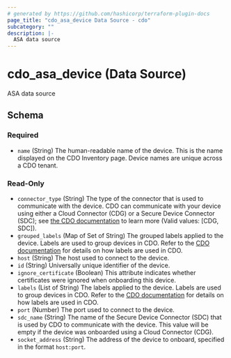 ```yaml
---
# generated by https://github.com/hashicorp/terraform-plugin-docs
page_title: "cdo_asa_device Data Source - cdo"
subcategory: ""
description: |-
  ASA data source
---
```


# cdo_asa_device (Data Source)

ASA data source



<!-- schema generated by tfplugindocs -->
## Schema

### Required

- `name` (String) The human-readable name of the device. This is the name displayed on the CDO Inventory page. Device names are unique across a CDO tenant.

### Read-Only

- `connector_type` (String) The type of the connector that is used to communicate with the device. CDO can communicate with your device using either a Cloud Connector (CDG) or a Secure Device Connector (SDC); see [the CDO documentation](https://docs.defenseorchestrator.com/c-connect-cisco-defense-orchestratortor-the-secure-device-connector.html) to learn more (Valid values: [CDG, SDC]).
- `grouped_labels` (Map of Set of String) The grouped labels applied to the device. Labels are used to group devices in CDO. Refer to the [CDO documentation](https://docs.defenseorchestrator.com/t-applying-labels-to-devices-and-objects.html#!c-labels-and-filtering.html) for details on how labels are used in CDO.
- `host` (String) The host used to connect to the device.
- `id` (String) Universally unique identifier of the device.
- `ignore_certificate` (Boolean) This attribute indicates whether certificates were ignored when onboarding this device.
- `labels` (List of String) The labels applied to the device. Labels are used to group devices in CDO. Refer to the [CDO documentation](https://docs.defenseorchestrator.com/t-applying-labels-to-devices-and-objects.html#!c-labels-and-filtering.html) for details on how labels are used in CDO.
- `port` (Number) The port used to connect to the device.
- `sdc_name` (String) The name of the Secure Device Connector (SDC) that is used by CDO to communicate with the device. This value will be empty if the device was onboarded using a Cloud Connector (CDG).
- `socket_address` (String) The address of the device to onboard, specified in the format `host:port`.
